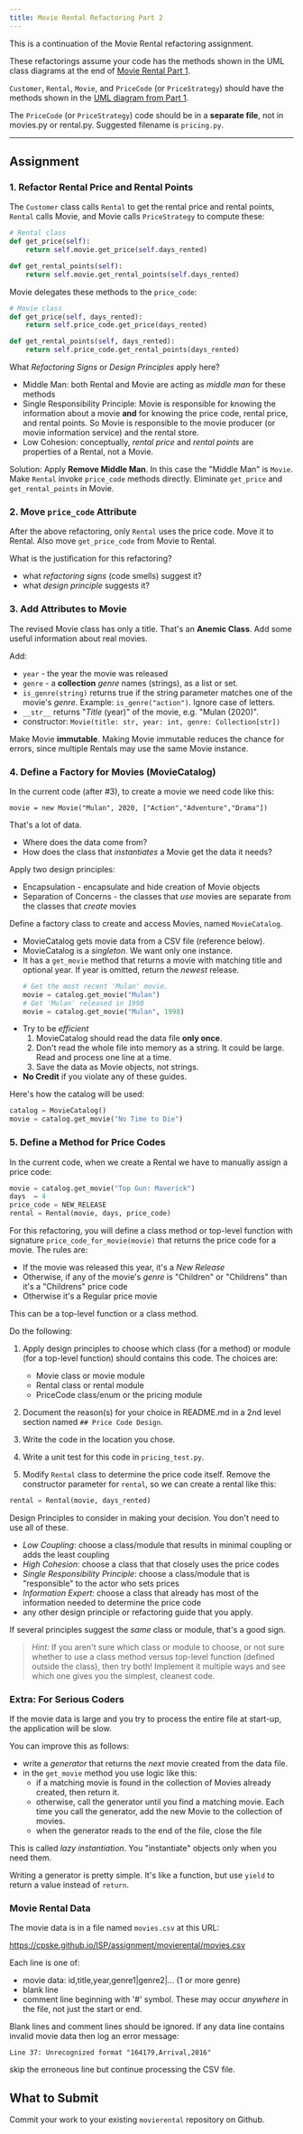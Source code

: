 ```yaml
---
title: Movie Rental Refactoring Part 2
---
```


This is a continuation of the Movie Rental refactoring assignment.

These refactorings assume your code has the methods shown in the UML class diagrams at the end of [Movie Rental Part 1](movierental-part1#uml-class-diagram).

`Customer`, `Rental`, `Movie`, and `PriceCode` (or `PriceStrategy`) should have the methods shown in the [UML diagram from Part 1](movierental-part1#uml-class-diagram).

The `PriceCode` (or `PriceStrategy`) code should be in a **separate file**, not in movies.py or rental.py.  Suggested filename is `pricing.py`.

---

## Assignment

### 1. Refactor Rental Price and Rental Points

The `Customer` class calls `Rental` to get the rental price and rental points, `Rental` calls Movie, and Movie calls `PriceStrategy` to compute these: 

```python
# Rental class
def get_price(self):
    return self.movie.get_price(self.days_rented)

def get_rental_points(self):
    return self.movie.get_rental_points(self.days_rented)
```
Movie delegates these methods to the `price_code`:

```python
# Movie class
def get_price(self, days_rented):
    return self.price_code.get_price(days_rented)

def get_rental_points(self, days_rented):
    return self.price_code.get_rental_points(days_rented)
```

What *Refactoring Signs* or *Design Principles* apply here?

- Middle Man: both Rental and Movie are acting as *middle man* for these methods
- Single Responsibility Principle: Movie is responsible for knowing the information about a movie **and** for knowing the price code, rental price, and rental points. So Movie is responsible to the movie producer (or movie information service) and the rental store.
- Low Cohesion: conceptually, *rental price* and *rental points* are properties of a Rental, not a Movie.

Solution: Apply **Remove Middle Man**. In this case the "Middle Man" is `Movie`.  Make `Rental` invoke `price_code` methods directly. Eliminate `get_price` and `get_rental_points` in Movie.


### 2. Move `price_code` Attribute

After the above refactoring, only `Rental` uses the price code.  Move it to Rental. Also move `get_price_code` from Movie to Rental.

What is the justification for this refactoring?

- what *refactoring signs* (code smells) suggest it?
- what *design principle* suggests it?


### 3. Add Attributes to Movie

The revised Movie class has only a title. That's an **Anemic Class**. Add some useful information about real movies. 

Add:

* `year` - the year the movie was released
* `genre` - a **collection** *genre* names (strings), as a list or set.
* `is_genre(string)` returns true if the string parameter matches one of the movie's *genre*.  Example: `is_genre("action")`. Ignore case of letters.
* `__str__` returns "*Title* (year)" of the movie, e.g. "Mulan (2020)".
* constructor: `Movie(title: str, year: int, genre: Collection[str])`

Make Movie **immutable**.  Making Movie immutable reduces the chance for errors, since multiple Rentals may use the same Movie instance.


### 4. Define a Factory for Movies (MovieCatalog)

In the current code (after #3), to create a movie we need code like this:
```
movie = new Movie("Mulan", 2020, ["Action","Adventure","Drama"])
```

That's a lot of data.  
- Where does the data come from?
- How does the class that *instantiates* a Movie get the data it needs?

Apply two design principles:

- Encapsulation - encapsulate and hide creation of Movie objects
- Separation of Concerns - the classes that *use* movies are separate from the classes that *create* movies

Define a factory class to create and access Movies, named `MovieCatalog`.

- MovieCatalog gets movie data from a CSV file (reference below).
- MovieCatalog is a *singleton*. We want only one instance.
- It has a `get_movie` method that returns a movie with matching title and optional year. If year is omitted, return the *newest* release.
  ```python
  # Get the most recent 'Mulan' movie.
  movie = catalog.get_movie("Mulan")
  # Get 'Mulan' released in 1998
  movie = catalog.get_movie("Mulan", 1998)
  ```
- Try to be *efficient* 
  1. MovieCatalog should read the data file **only once**.
  2. Don't read the whole file into memory as a string. It could be large. Read and process one line at a time.
  3. Save the data as Movie objects, not strings.
- **No Credit** if you violate any of these guides.

Here's how the catalog will be used:
```python
catalog = MovieCatalog()
movie = catalog.get_movie("No Time to Die")
```


### 5. Define a Method for Price Codes

In the current code, when we create a Rental we have to manually assign a price code:

```python
movie = catalog.get_movie("Top Gun: Maverick")
days  = 4
price_code = NEW_RELEASE
rental = Rental(movie, days, price_code)
```

For this refactoring, you will define a class method or top-level function with signature `price_code_for_movie(movie)` that returns the price code for a movie.
The rules are:

- If the movie was released this year, it's a *New Release*
- Otherwise, if any of the movie's *genre* is "Children" or "Childrens" than it's a "Childrens" price code
- Otherwise it's a Regular price movie

This can be a top-level function or a class method.

Do the following:

1. Apply design principles to choose which class (for a method) or module (for a top-level function) should contains this code.  The choices are:
   - Movie class or movie module
   - Rental class or rental module
   - PriceCode class/enum or the pricing module 

2. Document the reason(s) for your choice in README.md in a 2nd level section named `## Price Code Design`.

3. Write the code in the location you chose.

4. Write a unit test for this code in `pricing_test.py`.

5. Modify `Rental` class to determine the price code itself.  Remove the constructor parameter for `rental`, so we can create a rental like this:  
  ```python
  rental = Rental(movie, days_rented)
  ```

Design Principles to consider in making your decision.  You don't need to use all of these.

- *Low Coupling*: choose a class/module that results in minimal coupling or adds the least coupling
- *High Cohesion*: choose a class that that closely uses the price codes
- *Single Responsibility Principle*: choose a class/module that is "responsible" to the actor who sets prices
- *Information Expert*: choose a class that already has most of the information needed to determine the price code
- any other design principle or refactoring guide that you apply.

If several principles suggest the *same* class or module, that's a good sign.

> *Hint:* 
> If you aren't sure which class or module to choose, or not sure whether to use a class method versus top-level function (defined outside the class), then try both!
> Implement it multiple ways and see which one gives you the simplest, cleanest code.


### Extra: For Serious Coders

If the movie data is large and you try to process the entire file at start-up, the application will be slow.

You can improve this as follows:

- write a *generator* that returns the *next* movie created from the data file.
- in the `get_movie` method you use logic like this:
  - if a matching movie is found in the collection of Movies already created, then return it.
  - otherwise, call the generator until you find a matching movie.  Each time you call the generator, add the new Movie to the collection of movies.
  - when the generator reads to the end of the file, close the file

This is called *lazy instantiation*.  You "instantiate" objects only when you need them.

Writing a generator is pretty simple.  It's like a function, but use `yield` to return a value instead of `return`.

### Movie Rental Data

The movie data is in a file named `movies.csv` at this URL:

https://cpske.github.io/ISP/assignment/movierental/movies.csv

Each line is one of:
- movie data:  id,title,year,genre1|genre2|... (1 or more genre)
- blank line
- comment line beginning with '#' symbol. These may occur *anywhere* in the file, not just the start or end.

Blank lines and comment lines should be ignored. 
If any data line contains invalid movie data then log an error message:
```
Line 37: Unrecognized format "164179,Arrival,2016"
```
skip the erroneous line but continue processing the CSV file.


## What to Submit

Commit your work to your existing `movierental` repository on Github.
